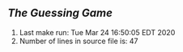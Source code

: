 *The Guessing Game*
-------------------
1. Last make run: Tue Mar 24 16:50:05 EDT 2020
2. Number of lines in source file is: 47
